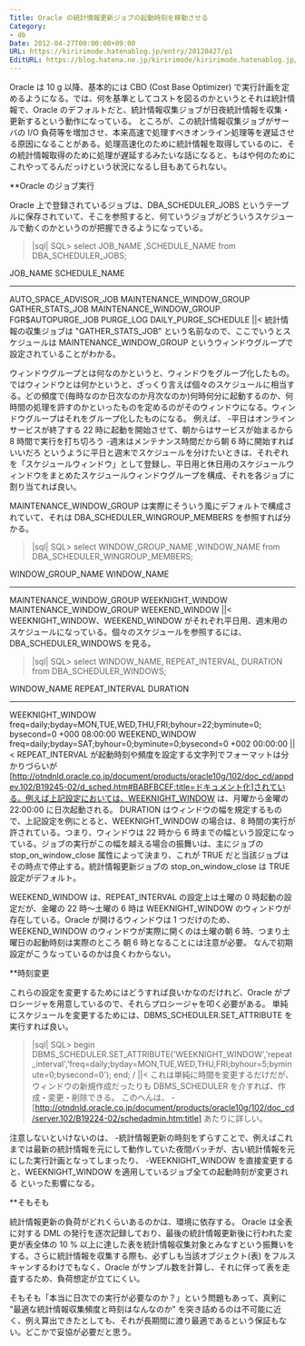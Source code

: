 ```yaml
---
Title: Oracle の統計情報更新ジョブの起動時刻を移動させる
Category:
- db
Date: 2012-04-27T00:00:00+09:00
URL: https://kiririmode.hatenablog.jp/entry/20120427/p1
EditURL: https://blog.hatena.ne.jp/kiririmode/kiririmode.hatenablog.jp/atom/entry/8454420450078210324
---
```



Oracle は 10 g 以降、基本的には CBO (Cost Base Optimizer) で実行計画を定めるようになる。では、何を基準としてコストを図るのかというとそれは統計情報で、Oracle のデフォルトだと、統計情報収集ジョブが日夜統計情報を収集・更新するという動作になっている。
ところが、この統計情報収集ジョブがサーバの I/O 負荷等を増加させ、本来高速で処理すべきオンライン処理等を遅延させる原因になることがある。処理高速化のために統計情報を取得しているのに、その統計情報取得のために処理が遅延するみたいな話になると、もはや何のためにこれやってるんだっけという状況になるし目もあてられない。

**Oracle のジョブ実行

Oracle 上で登録されているジョブは、DBA_SCHEDULER_JOBS というテーブルに保存されていて、そこを参照すると、何ていうジョブがどういうスケジュールで動くのかというのが把握できるようになっている。
>|sql|
SQL> select JOB_NAME ,SCHEDULE_NAME from DBA_SCHEDULER_JOBS;

JOB_NAME                       SCHEDULE_NAME
------------------------------ ----------------------------------------
AUTO_SPACE_ADVISOR_JOB         MAINTENANCE_WINDOW_GROUP
GATHER_STATS_JOB               MAINTENANCE_WINDOW_GROUP
FGR$AUTOPURGE_JOB
PURGE_LOG                      DAILY_PURGE_SCHEDULE
||<
統計情報の収集ジョブは "GATHER_STATS_JOB" という名前なので、ここでいうとスケジュールは MAINTENANCE_WINDOW_GROUP というウィンドウグループで設定されていることがわかる。

ウィンドウグループとは何なのかというと、ウィンドウをグループ化したもの。ではウィンドウとは何かというと、ざっくり言えば個々のスケジュールに相当する。どの頻度で(毎時なのか日次なのか月次なのか)何時何分に起動するのか、何時間の処理を許すのかといったものを定めるのがそのウィンドウになる。ウィンドウグループはそれをグループ化したものになる。
例えば、
-平日はオンラインサービスが終了する 22 時に起動を開始させて、朝からはサービスが始まるから 8 時間で実行を打ち切ろう
-週末はメンテナンス時間だから朝 6 時に開始すればいいだろ
というように平日と週末でスケジュールを分けたいときは、それぞれを「スケジュールウィンドウ」として登録し、平日用と休日用のスケジュールウィンドウをまとめたスケジュールウィンドウグループを構成、それを各ジョブに割り当てれば良い。

MAINTENANCE_WINDOW_GROUP は実際にそういう風にデフォルトで構成されていて、それは DBA_SCHEDULER_WINGROUP_MEMBERS を参照すれば分かる。
>|sql|
SQL> select WINDOW_GROUP_NAME ,WINDOW_NAME from DBA_SCHEDULER_WINGROUP_MEMBERS;

WINDOW_GROUP_NAME              WINDOW_NAME
------------------------------ --------------------
MAINTENANCE_WINDOW_GROUP       WEEKNIGHT_WINDOW
MAINTENANCE_WINDOW_GROUP       WEEKEND_WINDOW
||<
WEEKNIGHT_WINDOW、WEEKEND_WINDOW がそれぞれ平日用、週末用のスケジュールになっている。個々のスケジュールを参照するには、DBA_SCHEDULER_WINDOWS を見る。
>|sql|
SQL> select WINDOW_NAME, REPEAT_INTERVAL, DURATION from DBA_SCHEDULER_WINDOWS;

WINDOW_NAME          REPEAT_INTERVAL                                                             DURATION
-------------------- --------------------------------------------------------------------------- --------------------
WEEKNIGHT_WINDOW     freq=daily;byday=MON,TUE,WED,THU,FRI;byhour=22;byminute=0; bysecond=0       +000 08:00:00
WEEKEND_WINDOW       freq=daily;byday=SAT;byhour=0;byminute=0;bysecond=0                         +002 00:00:00
||<
REPEAT_INTERVAL が起動時刻や頻度を設定する文字列でフォーマットは分かりづらいが[http://otndnld.oracle.co.jp/document/products/oracle10g/102/doc_cd/appdev.102/B19245-02/d_sched.htm#BABFBCEF:title=ドキュメント化]されている。例えば上記設定においては、WEEKNIGHT_WINDOW は、月曜から金曜の 22:00:00 に日次起動される。
DURATION はウィンドウの幅を規定するもので、上記設定を例にとると、WEEKNIGHT_WINDOW の場合は、8 時間の実行が許されている。つまり、ウィンドウは 22 時から 6 時までの幅という設定になっている。ジョブの実行がこの幅を越える場合の振舞いは、主にジョブの stop_on_window_close 属性によって決まり、これが TRUE だと当該ジョブはその時点で停止する。統計情報更新ジョブの stop_on_window_close は TRUE 設定がデフォルト。

WEEKEND_WINDOW は、REPEAT_INTERVAL の設定上は土曜の 0 時起動の設定だが、金曜の 22 時〜土曜の 6 時は WEEKNIGHT_WINDOW のウィンドウが存在している。Oracle が開けるウィンドウは 1 つだけのため、WEEKEND_WINDOW のウィンドウが実際に開くのは土曜の朝 6 時、つまり土曜日の起動時刻は実際のところ 朝 6 時となることには注意が必要。
なんで初期設定がこうなっているのかは良くわからない。

**時刻変更

これらの設定を変更するためにはどうすれば良いかなのだけれど、Oracle がプロシージャを用意しているので、それらプロシージャを叩く必要がある。
単純にスケジュールを変更するためには、DBMS_SCHEDULER.SET_ATTRIBUTE を実行すれば良い。
>|sql|
SQL> begin
DBMS_SCHEDULER.SET_ATTRIBUTE('WEEKNIGHT_WINDOW','repeat_interval','freq=daily;byday=MON,TUE,WED,THU,FRI;byhour=5;byminute=0;bysecond=0');
end;
/
||<
これは単純に時間を変更するだけだが、ウィンドウの新規作成だったりも DBMS_SCHEDULER を介すれば、作成・変更・削除できる。
このへんは、
-[http://otndnld.oracle.co.jp/document/products/oracle10g/102/doc_cd/server.102/B19224-02/schedadmin.htm:title]
あたりに詳しい。

注意しないといけないのは、
-統計情報更新の時刻をずらすことで、例えばこれまでは最新の統計情報を元にして動作していた夜間バッチが、古い統計情報を元にした実行計画となってしまったり、
-WEEKNIGHT_WINDOW を直接変更すると、WEEKNIGHT_WINDOW を適用しているジョブ全ての起動時刻が変更される
といった影響になる。

**そもそも

統計情報更新の負荷がどれくらいあるのかは、環境に依存する。
Oracle は全表に対する DML の発行を逐次記録しており、最後の統計情報更新後に行われた変更が表全体の 10 % 以上に達した表を統計情報収集対象とみなすという振舞いをする。さらに統計情報を収集する際も、必ずしも当該オブジェクト(表) をフルスキャンするわけでもなく、Oracle がサンプル数を計算し、それに伴って表を走査するため、負荷想定が立てにくい。

そもそも「本当に日次での実行が必要なのか？」という問題もあって、真剣に "最適な統計情報収集頻度と時刻はなんなのか" を突き詰めるのは不可能に近く、例え算出できたとしても、それが長期間に渡り最適であるという保証もない。どこかで妥協が必要だと思う。
